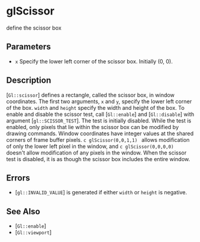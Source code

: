 # glScissor
define the scissor box

## Parameters
- `x`
  Specify the lower left corner of the scissor box. Initially (0, 0).

## Description
[`Gl::scissor`] defines a rectangle, called the scissor box, in window
  coordinates. The first two arguments, `x` and `y`, specify the lower
  left corner of the box. `width` and `height` specify the width and
  height of the box.
To enable and disable the scissor test, call [`Gl::enable`] and
  [`Gl::disable`] with argument [`gl::SCISSOR_TEST`]. The test is
  initially disabled. While the test is enabled, only pixels that lie
  within the scissor box can be modified by drawing commands. Window
  coordinates have integer values at the shared corners of frame buffer
  pixels. ```c glScissor(0,0,1,1) ``` allows modification of only the
  lower left pixel in the window, and ```c glScissor(0,0,0,0) ```
  doesn't allow modification of any pixels in the window.
When the scissor test is disabled, it is as though the scissor box
  includes the entire window.

## Errors
- [`gl::INVALID_VALUE`] is generated if either `width` or `height` is
  negative.

## See Also
- [`Gl::enable`]
- [`Gl::viewport`]
